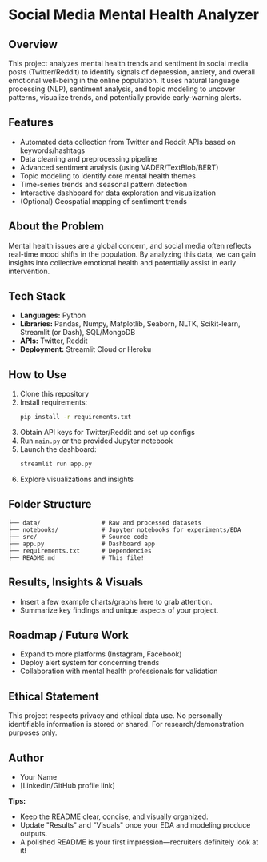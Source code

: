 # Social Media Mental Health Analyzer

## Overview
This project analyzes mental health trends and sentiment in social media posts (Twitter/Reddit) to identify signals of depression, anxiety, and overall emotional well-being in the online population. It uses natural language processing (NLP), sentiment analysis, and topic modeling to uncover patterns, visualize trends, and potentially provide early-warning alerts.

## Features
- Automated data collection from Twitter and Reddit APIs based on keywords/hashtags
- Data cleaning and preprocessing pipeline
- Advanced sentiment analysis (using VADER/TextBlob/BERT)
- Topic modeling to identify core mental health themes
- Time-series trends and seasonal pattern detection
- Interactive dashboard for data exploration and visualization
- (Optional) Geospatial mapping of sentiment trends

## About the Problem
Mental health issues are a global concern, and social media often reflects real-time mood shifts in the population. By analyzing this data, we can gain insights into collective emotional health and potentially assist in early intervention.

## Tech Stack
- **Languages:** Python
- **Libraries:** Pandas, Numpy, Matplotlib, Seaborn, NLTK, Scikit-learn, Streamlit (or Dash), SQL/MongoDB
- **APIs:** Twitter, Reddit
- **Deployment:** Streamlit Cloud or Heroku

## How to Use
1. Clone this repository
2. Install requirements:  
   ```bash
   pip install -r requirements.txt
   ```
3. Obtain API keys for Twitter/Reddit and set up configs
4. Run `main.py` or the provided Jupyter notebook
5. Launch the dashboard:  
   ```bash
   streamlit run app.py
   ```
6. Explore visualizations and insights

## Folder Structure
```
├── data/                 # Raw and processed datasets
├── notebooks/            # Jupyter notebooks for experiments/EDA
├── src/                  # Source code
├── app.py                # Dashboard app
├── requirements.txt      # Dependencies
├── README.md             # This file!
```

## Results, Insights & Visuals
- Insert a few example charts/graphs here to grab attention.
- Summarize key findings and unique aspects of your project.

## Roadmap / Future Work
- Expand to more platforms (Instagram, Facebook)
- Deploy alert system for concerning trends
- Collaboration with mental health professionals for validation

## Ethical Statement
This project respects privacy and ethical data use. No personally identifiable information is stored or shared. For research/demonstration purposes only.

## Author
- Your Name
- [LinkedIn/GitHub profile link]

**Tips:**
- Keep the README clear, concise, and visually organized.
- Update "Results" and "Visuals" once your EDA and modeling produce outputs.
- A polished README is your first impression—recruiters definitely look at it!